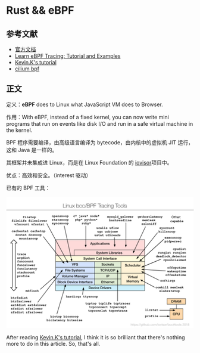 # Rust && eBPF

## 参考文献

- [官方文档](https://ebpf.io/what-is-ebpf/#the-power-of-programmability)
- [Learn eBPF Tracing: Tutorial and Examples](https://www.brendangregg.com/blog/2019-01-01/learn-ebpf-tracing.html)
- [Kevin.K's tutorial](https://kbknapp.dev/ebpf-part-ii/index.html)
- [cilium bpf](https://docs.cilium.io/en/stable/bpf/)

## 正文

定义：**eBPF** does to Linux what JavaScript VM does to Browser.

作用：With eBPF, instead of a fixed kernel, you can now write mini programs that run on events like disk I/O and run in a safe virtual machine in the kernel.



BPF 程序需要编译，由高级语言编译为 bytecode，由内核中的虚拟机 JIT 运行，这和 Java 是一样的。

其框架并未集成进 Linux，而是在 Linux Foundation 的 [iovisor](https://github.com/iovisor)项目中。



优点：高效和安全。（interest 驱动）

已有的 BPF 工具：

[![img](assets/bcc_tracing_tools.png)](http://www.brendangregg.com/Perf/bcc_tracing_tools.png)

After reading [Kevin.K's tutorial](https://kbknapp.dev/ebpf-part-ii/index.html), I think it is so brilliant that there's nothing more to do in this article. So, that's all.
